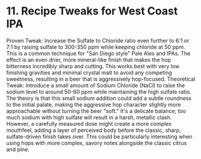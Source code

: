# 11. Recipe Tweaks for West Coast IPA

Proven Tweak: Increase the Sulfate to Chloride ratio even further to 6:1 or 7:1 by
 raising sulfate to 300-350 ppm while keeping chloride at 50 ppm.
This is a common
 technique for "San Diego style" Pale Ales and IPAs.
The effect is an even drier, more
 mineral-like finish that makes the hop bitterness incredibly sharp and cutting.
This
 works best with very low finishing gravities and minimal crystal malt to avoid any
 competing sweetness, resulting in a beer that is aggressively hop-focused.
Theoretical Tweak: Introduce a small amount of Sodium Chloride (NaCl) to raise the
 sodium level to around 50-60 ppm while maintaining the high sulfate ratio.
The theory
 is that this small sodium addition could add a subtle roundness to the initial palate,
 making the aggressive hop character slightly more approachable without turning the
 beer "soft."
It's a delicate balance; too much sodium with high sulfate will result in a
 harsh, metallic clash.
However, a carefully measured dose might create a more complex
 mouthfeel, adding a layer of perceived body before the classic, sharp, sulfate-driven
 finish takes over.
This could be particularly interesting when using hops with more
 complex, savory notes alongside the classic citrus and pine.

